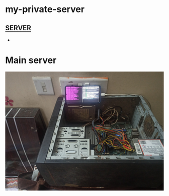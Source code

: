 
# my-private-server
[SERVER](https://refinance-sharp-campaigns-pool.trycloudflare.com )
-
-
# Main server
![b](1.jpg)

